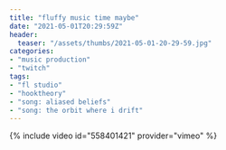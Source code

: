 ```yaml
---
title: "fluffy music time maybe"
date: "2021-05-01T20:29:59Z"
header:
  teaser: "/assets/thumbs/2021-05-01-20-29-59.jpg"
categories:
- "music production"
- "twitch"
tags:
- "fl studio"
- "hooktheory"
- "song: aliased beliefs"
- "song: the orbit where i drift"
---
```

{% include video id="558401421" provider="vimeo" %}
